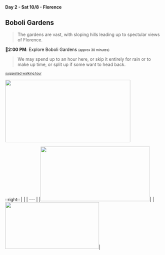 #### Day 2 - Sat 10/8 - Florence
## **Boboli Gardens**


> The gardens are vast, with sloping hills leading up to spectular views of Florence.

🚶**2:00 PM**: Explore Boboli Gardens 
<span style="font-size:75%">(approx 30 minutes)</span>

> We may spend up to an hour here, or skip it entirely for rain or to make up time, or split up if some want to head back.

<span style="font-size:75%">[suggested walking tour](https://www.google.com/maps/dir/Viale+della+Meridiana,+50125+Firenze+FI,+Italy/Museo+delle+porcellane,+Florence,+Metropolitan+City+of+Florence,+Italy/The+Upper+Botanical+Garden,+Piazza+de'+Pitti,+50125+Firenze+FI,+Italy/Fontana+dell'Oceano,+Florence,+Metropolitan+City+of+Florence,+Italy/@43.7650736,11.2468867,821a,35y,149.34h,21.69t/am=t/data=!3m1!1e3!4m36!4m35!1m5!1m1!1s0x132a5155c6ec02d1:0x7156b424bd75c7b5!2m2!1d11.2505497!2d43.7643475!1m15!1m1!1s0x132a5155c0bbbbeb:0x5ad4392551eaa501!2m2!1d11.2524251!2d43.7619623!3m4!1m2!1d11.2483614!2d43.763125!3s0x132a51569980a807:0x64aabe0516985175!3m4!1m2!1d11.2483614!2d43.763125!3s0x132a51569980a807:0x64aabe0516985175!1m5!1m1!1s0x132a51c237fc8a4b:0xe4bd3cd0b682dcbd!2m2!1d11.247841!2d43.762764!1m5!1m1!1s0x132a515120b67547:0x2010504ec5b5791c!2m2!1d11.2456265!2d43.7615656!3e2)</span>

<img src="/pitti-palace-boboli-gardens-map.png" height="200" width="400" style="margin:auto"/>

::right::
|     | 
| --- | 
|<img src="/florence-boboli-entrance.jpg" height="175" width="350" style="margin:auto">|
|<img src="/florence-boboli-fountains.jpg" height="150" width="300" style="margin:auto">|